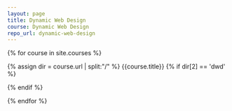 ```yaml
---
layout: page
title: Dynamic Web Design
course: Dynamic Web Design
repo_url: dynamic-web-design
---
```


{% for course in site.courses %}

{% assign dir = course.url | split:"/" %}
{{course.title}}
{% if dir[2] == 'dwd' %}

{% endif %}

{% endfor %}
